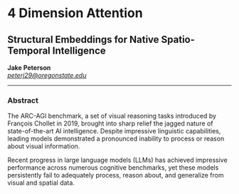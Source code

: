 # 4 Dimension Attention
## Structural Embeddings for Native Spatio-Temporal Intelligence
**Jake Peterson**  
*peterj29@oregonstate.edu*

---

### Abstract

The ARC-AGI benchmark, a set of visual reasoning tasks introduced by François Chollet in 2019, brought into sharp relief the jagged nature of state-of-the-art AI intelligence. Despite impressive linguistic capabilities, leading models demonstrated a pronounced inability to process or reason about visual information.



Recent progress in large language models (LLMs) has achieved impressive performance across numerous cognitive benchmarks, yet these models persistently fail to adequately process, reason about, and generalize from visual and spatial data.
